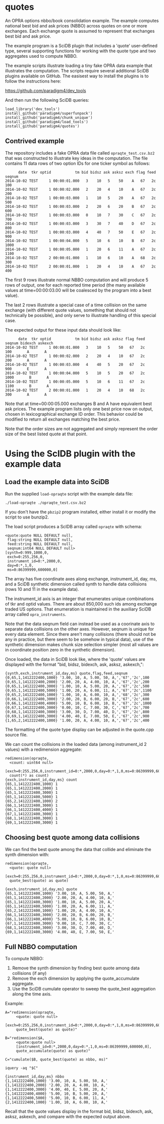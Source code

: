 quotes
======

An OPRA options nbbo/book consolidation example. The example computes national
best bid and ask prices (NBBO) across quotes on one or more exchanges. Each
exchange quote is assumed to represent that exchanges best bid and ask price.

The example program is a SciDB plugin that includes a 'quote' user-defined type,
several supporting functions for working with the quote type and two aggregates
used to compute NBBO.

The example scripts illustrate loading a tiny fake OPRA data example that
illustrates the computation. The scripts require several additional SciDB plugins
available on GitHub. The easisest way to install the plugins is to follow the
instructions here:

https://github.com/paradigm4/dev_tools

And then run the following SciDB queries:
```
load_library('dev_tools')
install_github('paradigm4/superfunpack')
install_github('paradigm4/chunk_unique')
install_github('paradigm4/load_tools')
install_github('paradigm4/quotes')
```

## Contrived example

The repository includes a fake OPRA data file called `opraqte_test.csv.bz2`
that was constructed to illustrate key ideas in the computation. The file
contains 11 data rows of two option IDs for one ticker symbol as follows:
```
      date  tkr optid           tm bid bidsz ask asksz exch flag feed seqnum
2014-10-02 TEST     1 00:00:01.000   3    10   5    50    A   67   2c    100
2014-10-02 TEST     1 00:00:02.000   2    20   4    10    A   67   2c    200
2014-10-02 TEST     1 00:00:03.000   1    10   5    20    A   67   2c    500
2014-10-02 TEST     1 00:00:03.000   2    20   6    20    B   67   2c    600
2014-10-02 TEST     1 00:00:03.000   0    10   7    30    C   67   2c    700
2014-10-02 TEST     1 00:00:03.000   3    30   7    40    D   67   2c    800
2014-10-02 TEST     1 00:00:03.000   4    40   7    50    E   67   2c    900
2014-10-02 TEST     1 00:00:04.000   5    10   6    10    B   67   2c   1000
2014-10-02 TEST     1 00:00:05.000   1    20   6    11    A   67   2c   1100
2014-10-02 TEST     2 00:00:01.000   1    10   6    10    A   68   2c    300
2014-10-02 TEST     2 00:00:01.000   1    20   4    10    A   67   2c    400
```
The first 9 rows illustrate normal NBBO computation and will produce 5 rows
of output, one for each reported time period (the many available values at
time=00:00:03.00 will be coalesced by the program into a best value).

The last 2 rows illustrate a special case of a time collision on the same
exchange (with different quote values, something that should not technically
be possible), and only serve to illustrate handling of this special case.

The expected output for these input data should look like:
```
      date  tkr optid           tm bid bidsz ask asksz flag feed seqnum bidexch askexch
2014-10-02 TEST     1 00:00:01.000   3    10   5    50   67   2c    100       A       A
2014-10-02 TEST     1 00:00:02.000   2    20   4    10   67   2c    200       A       A
2014-10-02 TEST     1 00:00:03.000   4    40   5    20   67   2c    900       E       A
2014-10-02 TEST     1 00:00:04.000   5    10   5    20   67   2c   1000       B       A
2014-10-02 TEST     1 00:00:05.000   5    10   6    11   67   2c   1100       B       A
2014-10-02 TEST     2 00:00:01.000   1    20   4    10   68   2c    300       A       A
```

Note that at time=00:00:05.000 exchanges B and A have equivalent best ask
prices. The example program lists only one best price now on output, chosen in
lexicographical exchange ID order. This behavior could be modified to return
all exchanges matching the best price.

Note that the order sizes are not aggregated and simply represent the order size of
the best listed quote at that point.


# Using the ScIDB plugin with the example data

## Load the example data into SciDB

Run the supplied `load-opraqte` script with the example data file:

```
./load-opraqte ./opraqte_test.csv.bz2
```
If you don't have the `pbzip2` program installed, either install it or modify
the script to use bunzip2.

The load script produces a ScIDB array called `opraqte` with schema:
```
<quote:quote NULL DEFAULT null,
 flag:string NULL DEFAULT null,
 feed:string NULL DEFAULT null,
 seqnum:int64 NULL DEFAULT null>
[synth=0:999,1000,0,
 exch=0:255,256,0,
 instrument_id=0:*,2000,0,
 day=0:*,1,0,
 ms=0:86399999,600000,0]
```
The array has five coordinate axes along exchange, instrument_id, day, ms, and
a SciDB synthetic dimension called synth to handle data collisions (rows 10
and 11 in the example data).

The instrument_id axis is an integer that enumerates unique combinations
of tkr and optid values. There are about 850,000 such ids among exchange
traded US options. That enumeration is maintained in the auxiliary SciDB
array called `opra_instruments`.

Note that the data seqnum field can instead be used as a coorinate axis to
separate data collisions on the other axes. However, seqnum is unique for
every data element. Since there aren't many collisions (there should not be
any in practice, but there seem to be somehow in typical data), use of the
synthetic dimension makes chunk size selection simpler (most all values are
in coordinate position zero in the synthetic dimension).

Once loaded, the data in SciDB look like, where the 'quote' values are
displayed with the format "bid, bidsz, bidexch, ask, asksz, askexch,":
```
{synth,exch,instrument_id,day,ms} quote,flag,feed,seqnum
{0,65,1,1412222400,1000} '3.00, 10, A, 5.00, 50, A,','67','2c',100
{0,65,1,1412222400,2000} '2.00, 20, A, 4.00, 10, A,','67','2c',200
{0,65,1,1412222400,3000} '1.00, 10, A, 5.00, 20, A,','67','2c',500
{0,65,1,1412222400,5000} '1.00, 20, A, 6.00, 11, A,','67','2c',1100
{0,65,2,1412222400,1000} '1.00, 10, A, 6.00, 10, A,','68','2c',300
{0,66,1,1412222400,3000} '2.00, 20, B, 6.00, 20, B,','67','2c',600
{0,66,1,1412222400,4000} '5.00, 10, B, 6.00, 10, B,','67','2c',1000
{0,67,1,1412222400,3000} '0.00, 10, C, 7.00, 30, C,','67','2c',700
{0,68,1,1412222400,3000} '3.00, 30, D, 7.00, 40, D,','67','2c',800
{0,69,1,1412222400,3000} '4.00, 40, E, 7.00, 50, E,','67','2c',900
{1,65,2,1412222400,1000} '1.00, 20, A, 4.00, 10, A,','67','2c',400
```
The formatting of the quote type display can be adjusted in the
quote.cpp source file.

We can count the collisions in the loaded data (among instrument_id 2 values)
with a redimension aggregate:
```
redimension(opraqte, 
  <count: uint64 null>
    [exch=0:255,256,0,instrument_id=0:*,2000,0,day=0:*,1,0,ms=0:86399999,600000,0],
  count(*) as count)
{exch,instrument_id,day,ms} count
{65,1,1412222400,1000} 1
{65,1,1412222400,2000} 1
{65,1,1412222400,3000} 1
{65,1,1412222400,5000} 1
{65,2,1412222400,1000} 2
{66,1,1412222400,3000} 1
{66,1,1412222400,4000} 1
{67,1,1412222400,3000} 1
{68,1,1412222400,3000} 1
{69,1,1412222400,3000} 1
```

## Choosing best quote among data collisions

We can find the best quote among the data that collide and eliminate the synth
dimension with:
```
redimension(opraqte,
  <quote: quote null>
  [exch=0:255,256,0,instrument_id=0:*,2000,0,day=0:*,1,0,ms=0:86399999,600000,0],
  quote_best(quote) as quote)

{exch,instrument_id,day,ms} quote
{65,1,1412222400,1000} '3.00, 10, A, 5.00, 50, A,'
{65,1,1412222400,2000} '2.00, 20, A, 4.00, 10, A,'
{65,1,1412222400,3000} '1.00, 10, A, 5.00, 20, A,'
{65,1,1412222400,5000} '1.00, 20, A, 6.00, 11, A,'
{65,2,1412222400,1000} '1.00, 20, A, 4.00, 10, A,'
{66,1,1412222400,3000} '2.00, 20, B, 6.00, 20, B,'
{66,1,1412222400,4000} '5.00, 10, B, 6.00, 10, B,'
{67,1,1412222400,3000} '0.00, 10, C, 7.00, 30, C,'
{68,1,1412222400,3000} '3.00, 30, D, 7.00, 40, D,'
{69,1,1412222400,3000} '4.00, 40, E, 7.00, 50, E,'
```

## Full NBBO computation

To compute NBBO:

1. Remove the synth dimension by finding best quote among data collisions (if any)
2. Remove the exch dimension by applying the quote_accumulate aggregate.
3. Use the SciDB cumulate operator to sweep the quote_best aggregation along the
time axis.

Example:
```
A="redimension(opraqte,
     <quote: quote null>
     [exch=0:255,256,0,instrument_id=0:*,2000,0,day=0:*,1,0,ms=0:86399999,600000,0],
     quote_best(quote) as quote)"

B="redimension($A,
     <quote:quote null>
     [instrument_id=0:*,2000,0,day=0:*,1,0,ms=0:86399999,600000,0],
     quote_accumulate(quote) as quote)"

C="cumulate($B, quote_best(quote) as nbbo, ms)"

iquery -aq "$C"

{instrument_id,day,ms} nbbo
{1,1412222400,1000} '3.00, 10, A, 5.00, 50, A,'
{1,1412222400,2000} '2.00, 20, A, 4.00, 10, A,'
{1,1412222400,3000} '4.00, 40, E, 5.00, 20, A,'
{1,1412222400,4000} '5.00, 10, B, 5.00, 20, A,'
{1,1412222400,5000} '5.00, 10, B, 6.00, 11, A,'
{2,1412222400,1000} '1.00, 10, A, 6.00, 10, A,'
```
Recall that the quote values display in the format bid, bidsz, bidexch, ask,
asksz, askexch, and compare with the expected output above.
